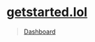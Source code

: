 # [getstarted.lol](https://getstarted.lol/)

> [Dashboard](https://vercel.com/stipsan/getstarted-lol)